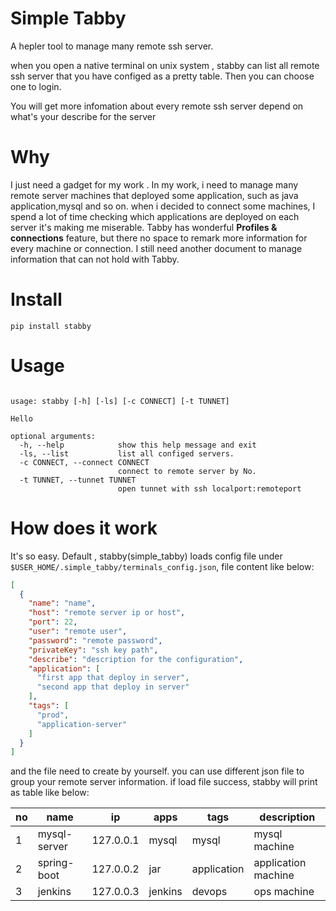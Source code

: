 # Simple Tabby

A hepler tool to manage many remote ssh server.

when you open a native terminal on unix system , stabby can list all remote ssh server that you have configed as a pretty table. Then you can choose one to login.

You will get more infomation about every remote ssh server depend on what's your describe for the server 

# Why

I just need a gadget for my work . In my work, i need to manage many remote server machines that deployed some application, such as java application,mysql and so on.
when i decided to connect some machines, I spend a lot of time checking which applications are deployed on each server
it's making me miserable. Tabby has wonderful **Profiles & connections** feature, but there no space to remark more information
for every machine or connection. I still need another document to manage information that can not hold with Tabby.

# Install

```shell
pip install stabby
```

# Usage

```shell

usage: stabby [-h] [-ls] [-c CONNECT] [-t TUNNET]

Hello

optional arguments:
  -h, --help            show this help message and exit
  -ls, --list           list all configed servers.
  -c CONNECT, --connect CONNECT
                        connect to remote server by No.
  -t TUNNET, --tunnet TUNNET
                        open tunnet with ssh localport:remoteport
```

# How does it work

It's so easy. Default , stabby(simple_tabby) loads config file under `$USER_HOME/.simple_tabby/terminals_config.json`, file content like below:

```json
[
  {
    "name": "name",
    "host": "remote server ip or host",
    "port": 22,
    "user": "remote user",
    "password": "remote password",
    "privateKey": "ssh key path",
    "describe": "description for the configuration",
    "application": [
      "first app that deploy in server",
      "second app that deploy in server"
    ],
    "tags": [
      "prod",
      "application-server"
    ]
  }
]
```

and the file need to create by yourself. you can use different json file to group your remote server information. if load file success, stabby will print as table like below:

| no  | name         | ip        | apps    | tags        | description         |
|-----|--------------|-----------|---------|-------------|---------------------|
| 1   | mysql-server | 127.0.0.1 | mysql   | mysql       | mysql machine       |
| 2   | spring-boot  | 127.0.0.2 | jar     | application | application machine |
| 3   | jenkins      | 127.0.0.3 | jenkins | devops      | ops machine         |


